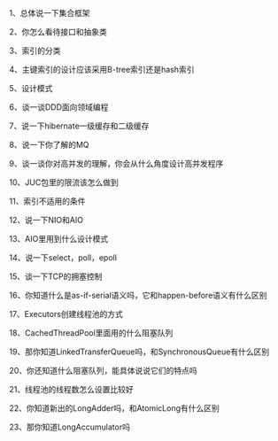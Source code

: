 1、总体说一下集合框架

2、你怎么看待接口和抽象类

3、索引的分类

4、主键索引的设计应该采用B-tree索引还是hash索引

5、设计模式

6、谈一谈DDD面向领域编程

7、说一下hibernate一级缓存和二级缓存

8、说一下你了解的MQ

9、谈一谈你对高并发的理解，你会从什么角度设计高并发程序

10、JUC包里的限流该怎么做到

11、索引不适用的条件

12、说一下NIO和AIO

13、AIO里用到什么设计模式

14、说一下select，poll，epoll

15、谈一下TCP的拥塞控制

16、你知道什么是as-if-serial语义吗，它和happen-before语义有什么区别

17、Executors创建线程池的方式

18、CachedThreadPool里面用的什么阻塞队列

19、那你知道LinkedTransferQueue吗，和SynchronousQueue有什么区别

20、你还知道什么阻塞队列，能具体说说它们的特点吗

21、线程池的线程数怎么设置比较好

22、你知道新出的LongAdder吗，和AtomicLong有什么区别

23、那你知道LongAccumulator吗

